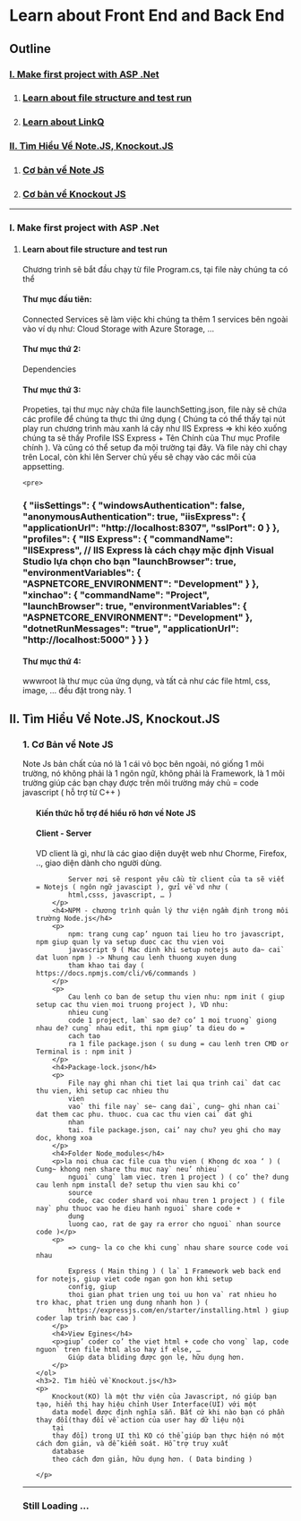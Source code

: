 <h1>Learn about Front End and Back End</h1>
<h2>Outline</h2>
<h3><a href="#Section1">I. Make first project with ASP .Net
    </a></h3>
<ol>
    <li>
        <h3><a href="#Section2">Learn about file structure and test run
            </a></h3>
    </li>
    <li>
        <h3><a href="#Section3">Learn about LinkQ
            </a></h3>
    </li>
</ol>
<h3><a href="#Section2">II. Tìm Hiểu Về Note.JS, Knockout.JS
    </a></h3>
<ol>
    <li>
        <h3><a href="#Section2">Cơ bản về Note JS</a></h3>
    </li>
    <li>
        <h3><a href="#Section3">Cơ bản về Knockout JS
            </a></h3>
    </li>
</ol>
<hr>
</hr>
<h3>I. Make first project with ASP .Net</h3>
<ol>
    <li>
        <h4>Learn about file structure and test run
    </li>
    <div id="user-content-section1" dir="auto">
        Chương trình sẽ bắt đầu chạy từ file Program.cs, tại file này chúng ta có thể
    </div>
    <h4>Thư mục đầu tiên:</h4>
    <p> Connected Services sẽ làm việc khi chúng ta thêm 1 services bên ngoài vào ví dụ như: Cloud Storage with Azure
        Storage, …
    </p>
    <h4>Thư mục thứ 2:</h4>
    <p>
        Dependencies
    </p>
    <h4>Thư mục thứ 3:</h4>
    <p>
        Propeties, tại thư mục này chứa file launchSetting.json, file này sẽ chứa các profile để chúng ta thực thi ứng
        dụng ( Chúng ta có thể thấy tại nút play run chương trình màu xanh lá cây như IIS Express => khi kéo xuống chúng
        ta sẽ thấy Profile ISS Express + Tên Chính của Thư mục Profile chính ). Và cũng có thể setup đa mội trường tại
        đây. Và file này chỉ chạy trên Local, còn khi lên Server chủ yếu sẽ chạy vào các môi của appsetting.
    </p>

    <pre>
<h3>
{
  "iisSettings": {
    "windowsAuthentication": false,
    "anonymousAuthentication": true,
    "iisExpress": {
      "applicationUrl": "http://localhost:8307",
      "sslPort": 0
    }
  },
  "profiles": {
    "IIS Express": {
      "commandName": "IISExpress", // IIS Express là cách chạy mặc định Visual Studio lựa chọn cho bạn
      "launchBrowser": true,
      "environmentVariables": {
        "ASPNETCORE_ENVIRONMENT": "Development"
      }
    },
    "xinchao": {
      "commandName": "Project",
      "launchBrowser": true,
      "environmentVariables": {
        "ASPNETCORE_ENVIRONMENT": "Development"
      },
      "dotnetRunMessages": "true",
      "applicationUrl": "http://localhost:5000"
    }
  }
}
</h3>
</pre>
    </li>
    <h4>Thư mục thứ 4:</h4>
    <p>
        wwwroot là thư mục của ứng dụng, và tất cả như các file html, css, image, … đều đặt trong này.
        1</p>
    </li>

</ol>
<h2>II. Tìm Hiểu Về Note.JS, Knockout.JS</h2>
<ol>
    <h3>1. Cơ Bản về Note JS</h3>
    Note Js bản chất của nó là 1 cái vỏ bọc bên ngoài, nó giống 1 môi trường, nó không phải là 1 ngôn ngữ, không phải là
    Framework, là 1 môi trường giúp các bạn chạy được trên môi trường máy chủ = code javascript ( hỗ trợ từ C++ )
    <ol>
        <h4>Kiến thức hỗ trợ để hiểu rõ hơn về Note JS</h4>
        <h4>Client - Server</h4>
        <p>
            VD client là gì, như là các giao diện duyệt web như Chorme, Firefox, .., giao diện dành cho người dùng.

            Server nơi sẽ respont yêu cầu từ client của ta sẽ viết = Notejs ( ngôn ngữ javascipt ), gửi về vd như (
            html,csss, javascript, … )
        </p>
        <h4>NPM - chương trình quản lý thư viện ngầm định trong môi trường Node.js</h4>
        <p>
            npm: trang cung cap’ nguon tai lieu ho tro javascript, npm giup quan ly va setup duoc cac thu vien voi
            javascript 9 ( Mac dinh khi setup notejs auto da~ cai` dat luon npm ) -> Nhung cau lenh thuong xuyen dung
            tham khao tai day ( https://docs.npmjs.com/cli/v6/commands )
        </p>
        <p>
            Cau lenh co ban de setup thu vien nhu: npm init ( giup setup cac thu vien moi truong project ), VD nhu:
            nhieu cung`
            code 1 project, lam` sao de? co’ 1 moi truong` giong nhau de? cung` nhau edit, thi npm giup’ ta dieu do =
            cach tao
            ra 1 file package.json ( su dung = cau lenh tren CMD or Terminal is : npm init )
        </p>
        <h4>Package-lock.json</h4>
        <p>
            File nay ghi nhan chi tiet lai qua trinh cai` dat cac thu vien, khi setup cac nhieu thu
            vien
            vao` thi file nay` se~ cang dai`, cung~ ghi nhan cai` dat them cac phu. thuoc. cua cac thu vien cai` dat ghi
            nhan
            tai. file package.json, cai’ nay chu? yeu ghi cho may doc, khong xoa
        </p>
        <h4>Folder Node_modules</h4>
        <p>la noi chua cac file cua thu vien ( Khong dc xoa ‘ ) ( Cung~ khong nen share thu muc nay` neu’ nhieu`
            nguoi` cung` lam viec. tren 1 project ) ( co’ the? dung cau lenh npm install de? setup thu vien sau khi co’
            source
            code, cac coder shard voi nhau tren 1 project ) ( file nay` phu thuoc vao he dieu hanh nguoi` share code +
            dung
            luong cao, rat de gay ra error cho nguoi` nhan source code )</p>
        <p>
            => cung~ la co che khi cung` nhau share source code voi nhau

            Express ( Main thing ) ( la` 1 Framework web back end for notejs, giup viet code ngan gon hon khi setup
            config, giup
            thoi gian phat trien ung toi uu hon va` rat nhieu ho tro khac, phat trien ung dung nhanh hon ) (
            https://expressjs.com/en/starter/installing.html ) giup coder lap trinh bac cao )
        </p>
        <h4>View Egines</h4>
        <p>giup’ coder co’ the viet html + code cho vong` lap, code nguon` tren file html also hay if else, …
            Giúp data bliding được gọn lẹ, hữu dụng hơn.
        </p>
    </ol>
    <h3>2. Tìm hiểu về Knockout.js</h3>
    <p>
        Knockout(KO) là một thư viện của Javascript, nó giúp bạn tạo, hiển thị hay hiệu chỉnh User Interface(UI) với một
        data model được định nghĩa sẵn. Bất cứ khi nào bạn có phần thay đổi(thay đổi về action của user hay dữ liệu nội
        tại
        thay đổi) trong UI thì KO có thể giúp bạn thực hiện nó một cách đơn giản, và dễ kiểm soát. Hỗ trợ truy xuất
        database
        theo cách đơn giản, hữu dụng hơn. ( Data binding )

    </p>
</ol>
<hr>
</hr>
<h3>Still Loading ...</h3>
